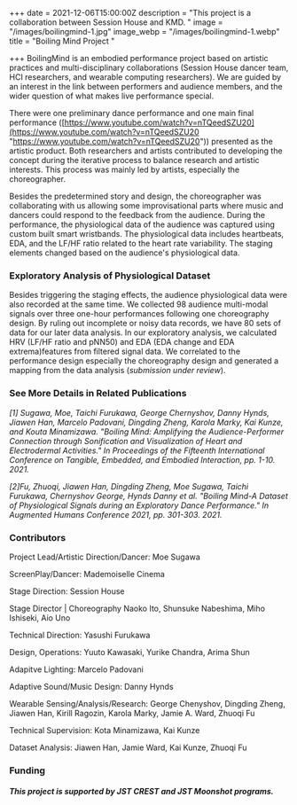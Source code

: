 +++
date = 2021-12-06T15:00:00Z
description = "This project is a collaboration between Session House and KMD. "
image = "/images/boilingmind-1.jpg"
image_webp = "/images/boilingmind-1.webp"
title = "Boiling Mind Project "

+++
BoilingMind is an embodied performance project based on artistic practices and multi-disciplinary collaborations (Session House dancer team, HCI researchers, and wearable computing researchers).  We are guided by an interest in the link between performers and audience members, and the wider question of what makes live performance special.

There were one preliminary dance performance and one main final performance ([https://www.youtube.com/watch?v=nTQeedSZU20](https://www.youtube.com/watch?v=nTQeedSZU20 "https://www.youtube.com/watch?v=nTQeedSZU20")) presented as the artistic product. Both researchers and artists contributed to developing the concept during the iterative process to balance research and artistic interests. This process was mainly led by artists, especially the choreographer. 

Besides the predetermined story and design, the choreographer was collaborating with us allowing some improvisational parts where music and dancers could respond to the feedback from the audience. During the performance, the physiological data of the audience was captured using custom built smart wristbands. The physiological data includes heartbeats, EDA, and the LF/HF ratio related to the heart rate variability. The staging elements changed based on the audience's physiological data.

### Exploratory Analysis of Physiological Dataset

Besides triggering the staging effects, the audience physiological data were also recorded at the same time. We collected 98 audience multi-modal signals over three one-hour performances following one choreography design. By ruling out incomplete or noisy data records, we have 80 sets of data for our later data analysis. In our exploratory analysis, we calculated HRV (LF/HF ratio and pNN50) and EDA (EDA change and EDA extrema)features from filtered signal data. We correlated to the performance design especially the choreography design and generated a mapping from the data analysis (_submission under review_).

### See More Details in Related Publications

_\[1\] Sugawa, Moe, Taichi Furukawa, George Chernyshov, Danny Hynds, Jiawen Han, Marcelo Padovani, Dingding Zheng, Karola Marky, Kai Kunze, and Kouta Minamizawa. "Boiling Mind: Amplifying the Audience-Performer Connection through Sonification and Visualization of Heart and Electrodermal Activities." In Proceedings of the Fifteenth International Conference on Tangible, Embedded, and Embodied Interaction, pp. 1-10. 2021._

_\[2\]Fu, Zhuoqi, Jiawen Han, Dingding Zheng, Moe Sugawa, Taichi Furukawa, Chernyshov George, Hynds Danny et al. "Boiling Mind-A Dataset of Physiological Signals during an Exploratory Dance Performance." In Augmented Humans Conference 2021, pp. 301-303. 2021._

### Contributors

Project Lead/Artistic Direction/Dancer: Moe Sugawa

ScreenPlay/Dancer: Mademoiselle Cinema

Stage Direction: Session House

Stage Director | Choreography Naoko Ito, Shunsuke Nabeshima, Miho Ishiseki, Aio Uno

Technical Direction: Yasushi Furukawa

Design, Operations: Yuuto Kawasaki, Yurike Chandra, Arima Shun

Adapitve Lighting: Marcelo Padovani

Adaptive Sound/Music Design: Danny Hynds

Wearable Sensing/Analysis/Research: George Chenyshov, Dingding Zheng, Jiawen Han, Kirill Ragozin, Karola Marky, Jamie A. Ward, Zhuoqi Fu

Technical Supervision: Kota Minamizawa, Kai Kunze

Dataset Analysis: Jiawen Han, Jamie Ward, Kai Kunze, Zhuoqi Fu

### Funding

##### This project is supported by JST CREST and  JST Moonshot programs.